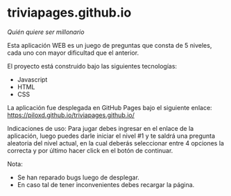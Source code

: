 # triviapages.github.io
*Quién quiere ser millonario*

Esta aplicación WEB es un juego de preguntas que consta de 5 niveles, cada uno con mayor dificultad que el anterior. 

El proyecto está construido bajo las siguientes tecnologías: 
- Javascript
- HTML
- CSS

La aplicación fue desplegada en GitHub Pages bajo el siguiente enlace: https://piloxd.github.io/triviapages.github.io/

Indicaciones de uso:
Para jugar debes ingresar en el enlace de la aplicación, luego puedes darle iniciar el nivel #1 y te saldrá una pregunta aleatoria del nivel actual, en la cual deberás seleccionar entre 4 opciones la correcta y por último hacer click en el botón de continuar.


Nota:
- Se han reparado bugs luego de desplegar.
- En caso tal de tener inconvenientes debes recargar la página.

